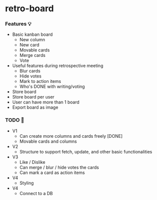 # retro-board
### Features :bulb:
- Basic kanban board
    - New column
    - New card
    - Movable cards
    - Merge cards
    - Vote
- Useful features during retrospective meeting
    - Blur cards
    - Hide votes
    - Mark to action items
    - Who's DONE with writing/voting
- Store board
- Store board per user
- User can have more than 1 board
- Export board as image

### TODO :flags:
- V1
    - Can create more columns and cards freely [DONE]
    - Movable cards and columns
- V2
    - Structure to support fetch, update, and other basic functionalities
- V3
    - Like / Dislike
    - Can merge / blur / hide votes the cards
    - Can mark a card as action items
- V4 
    - Styling
- V4
    - Connect to a DB

